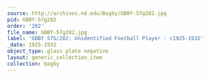 ```yaml
---
source: http://archives.nd.edu/Bagby/GBBY-57g282.jpg
pid: GBBY-57g282
order: '282'
file_name: GBBY-57g282.jpg
label: 'GBBY 57G/282: Unidentified Football Player - c1925-1932'
_date: 1925-1932
object_type: glass plate negative
layout: generic_collection_item
collection: bagby
---
```

